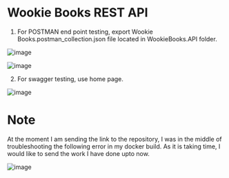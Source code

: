 # Wookie Books REST API

1. For POSTMAN end point testing, export Wookie Books.postman_collection.json file located in WookieBooks.API folder.

![image](https://user-images.githubusercontent.com/13043726/115060629-baa59a00-9f05-11eb-90e8-0f9a12596d2b.png)

![image](https://user-images.githubusercontent.com/13043726/115060715-d446e180-9f05-11eb-9917-d99b7eee1584.png)


2. For swagger testing, use home page.

![image](https://user-images.githubusercontent.com/13043726/115060666-c3966b80-9f05-11eb-8caa-bebbb11f9dc9.png)

# Note
At the moment I am sending the link to the repository, I was in the middle of troubleshooting the following error in my docker build. As it is taking time, I would like to send the work I have done upto now.

![image](https://user-images.githubusercontent.com/13043726/115061036-3ef81d00-9f06-11eb-92bf-b0707384436d.png)


